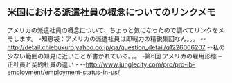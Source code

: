 ## 米国における派遣社員の概念についてのリンクメモ

アメリカの派遣社員の概念について、ちょっと気になったので調べてリンクをメモします。
-知恵袋：アメリカの派遣社員は即戦力の精鋭集団なん。。。
--http://detail.chiebukuro.yahoo.co.jp/qa/question_detail/q1226066207
--私の少ない範囲の知見に近いことが書かれている。。。
-第6回 アメリカの雇用形態 &#8211; 正社員と契約社員の違い -
--http://www.junglecity.com/pro/pro-ib-employment/employment-status-in-us/




